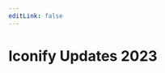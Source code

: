 ```yaml
---
editLink: false
---
```

<!-- DO NOT EDIT THIS PAGE IT IS AUTOGENERATED -->

# Iconify Updates 2023

<!--@include: ./2023/21.02.md-->
<!--@include: ./2023/28.01.md-->
<!--@include: ./2023/27.01.md-->
<!--@include: ./2023/11.01.md-->
<!--@include: ./2023/09.01.md-->
<!--@include: ./2023/02.01.md-->
